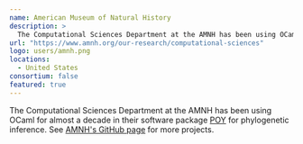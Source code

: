 ```yaml
---
name: American Museum of Natural History
description: > 
  The Computational Sciences Department at the AMNH has been using OCaml for almost a decade in their software package POY for phylogenetic inference
url: "https://www.amnh.org/our-research/computational-sciences"
logo: users/amnh.png
locations: 
  - United States
consortium: false
featured: true
---
```


The Computational Sciences Department at the AMNH has been using OCaml for almost a decade in their software package [POY](https://github.com/amnh/poy5) for phylogenetic inference. See [AMNH's GitHub page](https://github.com/AMNH) for more projects.
